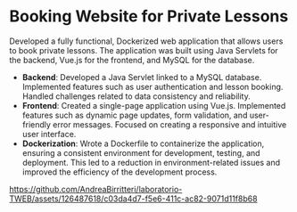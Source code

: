 # Booking Website for Private Lessons

Developed a fully functional, Dockerized web application that allows users to book private lessons. 
The application was built using Java Servlets for the backend, Vue.js for the frontend, and MySQL for the database.

- **Backend**: Developed a Java Servlet linked to a MySQL database. Implemented features such as user authentication and lesson booking. Handled challenges related to data consistency and reliability.
- **Frontend**: Created a single-page application using Vue.js. Implemented features such as dynamic page updates, form validation, and user-friendly error messages. Focused on creating a responsive and intuitive user interface.
- **Dockerization**: Wrote a Dockerfile to containerize the application, ensuring a consistent environment for development, testing, and deployment. This led to a reduction in environment-related issues and improved the efficiency of the development process.





https://github.com/AndreaBirritteri/laboratorio-TWEB/assets/126487618/c03da4d7-f5e6-411c-ac82-9071d11f8b68


